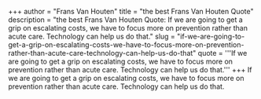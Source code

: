 +++
author = "Frans Van Houten"
title = "the best Frans Van Houten Quote"
description = "the best Frans Van Houten Quote: If we are going to get a grip on escalating costs, we have to focus more on prevention rather than acute care. Technology can help us do that."
slug = "if-we-are-going-to-get-a-grip-on-escalating-costs-we-have-to-focus-more-on-prevention-rather-than-acute-care-technology-can-help-us-do-that"
quote = '''If we are going to get a grip on escalating costs, we have to focus more on prevention rather than acute care. Technology can help us do that.'''
+++
If we are going to get a grip on escalating costs, we have to focus more on prevention rather than acute care. Technology can help us do that.
